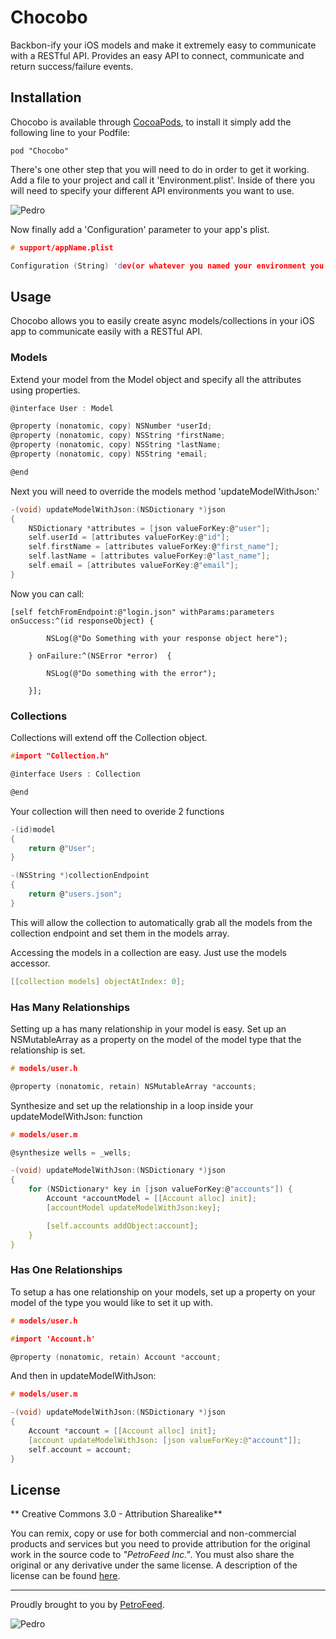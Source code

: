 # Chocobo

Backbon-ify your iOS models and make it extremely easy to communicate with a RESTful API. Provides an easy API to connect, communicate and return success/failure events.

## Installation

Chocobo is available through [CocoaPods](http://cocoapods.org), to install
it simply add the following line to your Podfile:

    pod "Chocobo"

There's one other step that you will need to do in order to get it working. Add a file to your project and call it 'Environment.plist'. Inside of there you will need to specify your different API environments you want to use.

![Pedro](https://db.tt/wU3fzM4m)

Now finally add a 'Configuration' parameter to your app's plist.

```c
# support/appName.plist

Configuration (String) 'dev(or whatever you named your environment you want to use)'

```

## Usage

Chocobo allows you to easily create async models/collections in your iOS app to communicate easily with a RESTful API.

### Models

Extend your model from the Model object and specify all the attributes using properties.

```c
@interface User : Model

@property (nonatomic, copy) NSNumber *userId;
@property (nonatomic, copy) NSString *firstName;
@property (nonatomic, copy) NSString *lastName;
@property (nonatomic, copy) NSString *email;

@end
```

Next you will need to override the models method 'updateModelWithJson:'

```c
-(void) updateModelWithJson:(NSDictionary *)json
{
    NSDictionary *attributes = [json valueForKey:@"user"];
    self.userId = [attributes valueForKey:@"id"];
    self.firstName = [attributes valueForKey:@"first_name"];
    self.lastName = [attributes valueForKey:@"last_name"];
    self.email = [attributes valueForKey:@"email"];
}
```

Now you can call:

```
[self fetchFromEndpoint:@"login.json" withParams:parameters onSuccess:^(id responseObject) {

        NSLog(@"Do Something with your response object here");

    } onFailure:^(NSError *error)  {

        NSLog(@"Do something with the error");

    }];
```

### Collections

Collections will extend off the Collection object.

```c
#import "Collection.h"

@interface Users : Collection

@end
```

Your collection will then need to overide 2 functions

```c
-(id)model
{
    return @"User";
}

-(NSString *)collectionEndpoint
{
    return @"users.json";
}
```

This will allow the collection to automatically grab all the models from the collection
endpoint and set them in the models array.

Accessing the models in a collection are easy. Just use the models accessor.

```c
[[collection models] objectAtIndex: 0];
```

### Has Many Relationships

Setting up a has many relationship in your model is easy. Set up an NSMutableArray as a property on the
model of the model type that the relationship is set.

```c
# models/user.h

@property (nonatomic, retain) NSMutableArray *accounts;
```

Synthesize and set up the relationship in a loop inside your updateModelWithJson: function

```c
# models/user.m

@synthesize wells = _wells;

-(void) updateModelWithJson:(NSDictionary *)json
{
    for (NSDictionary* key in [json valueForKey:@"accounts"]) {
        Account *accountModel = [[Account alloc] init];
        [accountModel updateModelWithJson:key];

        [self.accounts addObject:account];
    }
}
```

### Has One Relationships

To setup a has one relationship on your models, set up a property on your model of the type you would like to set it up with.

```c
# models/user.h

#import 'Account.h'

@property (nonatomic, retain) Account *account;
```

And then in updateModelWithJson:

```c
# models/user.m

-(void) updateModelWithJson:(NSDictionary *)json
{
    Account *account = [[Account alloc] init];
    [account updateModelWithJson: [json valueForKey:@"account"]];
    self.account = account;
}
```

## License

** Creative Commons 3.0 - Attribution Sharealike**

You can remix, copy or use for both commercial and non-commercial products and services but you need to provide attribution for the original work in the source code to *"PetroFeed Inc."*. You must also share the original or any derivative under the same license. A description of the license can be found [here](http://creativecommons.org/licenses/by-sa/3.0).

---

Proudly brought to you by [PetroFeed](http://PetroFeed.com).


![Pedro](https://www.petrofeed.com/img/company/pedro.png)

